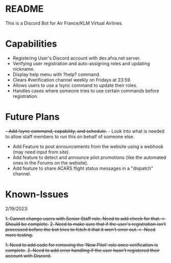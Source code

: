 # README

This is a Discord Bot for Air France/KLM Virtual Airlines.

# Capabilities

- Registering User's Discord account with dev.afva.net server.
- Verifying user registration and auto-assigning roles and updating nickname.
- Display help menu with ?help? command.
- Clears #verification channel weekly on Fridays at 23:59.
- Allows users to use a !sync command to update their roles.
- Handles cases where someone tries to use certain commands before registration.

# Future Plans

~~- Add !sync command, capability, and schedule.~~
    - Look into what is needed to allow staff members to run this on behalf of someone else.
- Add Feature to post announcements from the website using a webhook (may need input from site).
- Add feature to detect and announce pilot promotions (like the automated ones in the Forums on the website).
- Add feature to share ACARS flight status messages in a "dispatch" channel.

# Known-Issues

2/19/2023:

~~1. Cannot change users with Senior Staff role. Need to add check for that. <- Should be complete.~~
~~2. Need to make sure that if the user's registration isn't processed before the bot tries to fetch it that it won't error out. <- Need more testing.~~

~~1. Need to add code for removing the 'New Pilot' role once verification is complete.~~
~~2. Need to add error handling if the user hasn't registered their account with Discord.~~